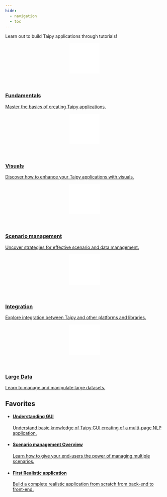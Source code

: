```yaml
---
hide:
  - navigation
  - toc
---
```


Learn out to build Taipy applications through tutorials!

<!-- Quick accesses -->
<div class="tp-row tp-row--gutter-sm">

  <div class="tp-col-12 tp-col-md-tutorials d-flex">
    <a class="tp-content-card tp-content-card--primary" href="fundamentals">
      <header class="tp-content-card-header">
        <img class="tp-content-card-icon" src="images/school.svg">
      </header>
      <div class="tp-content-card-body">
        <h3>Fundamentals</h3>
        <p>
          Master the basics of creating Taipy applications.
        </p>
      </div>
    </a>
  </div>

  <div class="tp-col-12 tp-col-md-tutorials d-flex">
    <a class="tp-content-card tp-content-card--alpha" href="visuals">
      <header class="tp-content-card-header">
        <img class="tp-content-card-icon" src="images/visualize.svg">
      </header>
      <div class="tp-content-card-body">
        <h3>Visuals</h3>
        <p>
          Discover how to enhance your Taipy applications with visuals.
        </p>
      </div>
    </a>
  </div>

  <div class="tp-col-12 tp-col-md-tutorials d-flex">
    <a class="tp-content-card tp-content-card--beta" href="scenario_management">
      <header class="tp-content-card-header">
        <img class="tp-content-card-icon" src="images/scenario.svg">
      </header>
      <div class="tp-content-card-body">
        <h3>Scenario management</h3>
        <p>
          Uncover strategies for effective scenario and data management.
        </p>
      </div>
    </a>
  </div>

  <div class="tp-col-12 tp-col-md-tutorials d-flex">
    <a class="tp-content-card tp-content-card--gamma" href="integration">
      <header class="tp-content-card-header">
        <img class="tp-content-card-icon" src="images/imagesearch_roller.svg">
      </header>
      <div class="tp-content-card-body">
        <h3>Integration</h3>
        <p>
          Explore integration between Taipy and other platforms and libraries.
        </p>
      </div>
    </a>
  </div>

  <div class="tp-col-12 tp-col-md-tutorials d-flex">
    <a class="tp-content-card tp-content-card--delta" href="large_data">
      <header class="tp-content-card-header">
        <img class="tp-content-card-icon" src="images/database.svg">
      </header>
      <div class="tp-content-card-body">
        <h3>Large Data</h3>
        <p>
          Learn to manage and manipulate large datasets.
        </p>
      </div>
    </a>
  </div>
</div>

## Favorites

<ul class="tp-row tp-row--gutter-sm tp-filtered">
  <li class="tp-col-12 tp-col-md-4 d-flex" data-keywords="gui vizelement chart navbar table layout part menu state multi-page callback markdown">
    <a class="tp-content-card tp-content-card--horizontal tp-content-card--small" href="fundamentals/1_understanding_gui/">
      <div class="tp-content-card-body">
        <h4>Understanding GUI</h4>
        <p>
          Understand basic knowledge of Taipy GUI creating of a multi-page NLP application.
        </p>
      </div>
    </a>
  </li>
  <li class="tp-col-12 tp-col-md-4 d-flex" data-keywords="scenario task datanode configuration submission dag">
    <a class="tp-content-card tp-content-card--horizontal tp-content-card--small" href="fundamentals/2_scenario_management_overview/">
      <div class="tp-content-card-body">
        <h4>Scenario management Overview</h4>
        <p>
          Learn how to give your end-users the power of managing multiple scenarios.
        </p>
      </div>
    </a>
  </li>
  <li class="tp-col-12 tp-col-md-4 d-flex" data-keywords="gui vizelement chart state multi-page callback markdown scenario task storage_type scope datanode configuration">
    <a class="tp-content-card tp-content-card--horizontal tp-content-card--small" href="fundamentals/3_complete_application/">
      <div class="tp-content-card-body">
        <h4>First Realistic application</h4>
        <p>
          Build a complete realistic application from scratch from back-end to front-end.
        </p>
      </div>
    </a>
  </li>
</ul>

